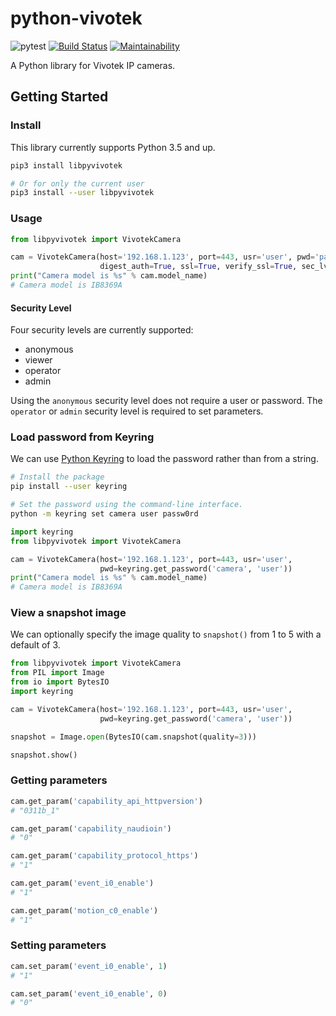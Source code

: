 # python-vivotek

![pytest](https://github.com/HarlemSquirrel/python-vivotek/workflows/pytest/badge.svg)
[![Build Status](https://travis-ci.org/HarlemSquirrel/python-vivotek.svg?branch=master)](https://travis-ci.org/HarlemSquirrel/python-vivotek) 
[![Maintainability](https://api.codeclimate.com/v1/badges/ebf35560283e051c52cd/maintainability)](https://codeclimate.com/github/HarlemSquirrel/python-vivotek/maintainability)

A Python library for Vivotek IP cameras.

## Getting Started

### Install

This library currently supports Python 3.5 and up.

```sh
pip3 install libpyvivotek

# Or for only the current user
pip3 install --user libpyvivotek
```

### Usage

```py
from libpyvivotek import VivotekCamera

cam = VivotekCamera(host='192.168.1.123', port=443, usr='user', pwd='passw0rd',
                    digest_auth=True, ssl=True, verify_ssl=True, sec_lvl='admin')
print("Camera model is %s" % cam.model_name)
# Camera model is IB8369A
```

#### Security Level

Four security levels are currently supported:
- anonymous
- viewer
- operator
- admin

Using the `anonymous` security level does not require a user or password. The `operator` or `admin` security level is required to set parameters.

### Load password from Keyring

We can use [Python Keyring](https://pypi.org/project/keyring/) to load the password rather than from a string.

```sh
# Install the package
pip install --user keyring

# Set the password using the command-line interface.
python -m keyring set camera user passw0rd
```

```py
import keyring
from libpyvivotek import VivotekCamera

cam = VivotekCamera(host='192.168.1.123', port=443, usr='user',
                    pwd=keyring.get_password('camera', 'user'))
print("Camera model is %s" % cam.model_name)
# Camera model is IB8369A
```

### View a snapshot image

We can optionally specify the image quality to `snapshot()` from 1 to 5 with a default of 3.

```py
from libpyvivotek import VivotekCamera
from PIL import Image
from io import BytesIO
import keyring

cam = VivotekCamera(host='192.168.1.123', port=443, usr='user',
                    pwd=keyring.get_password('camera', 'user'))

snapshot = Image.open(BytesIO(cam.snapshot(quality=3)))

snapshot.show()
```

### Getting parameters

```py
cam.get_param('capability_api_httpversion')
# "0311b_1"

cam.get_param('capability_naudioin')
# "0"

cam.get_param('capability_protocol_https')
# "1"

cam.get_param('event_i0_enable')
# "1"

cam.get_param('motion_c0_enable')
# "1"
```

### Setting parameters

```py
cam.set_param('event_i0_enable', 1)
# "1"

cam.set_param('event_i0_enable', 0)
# "0"
```
